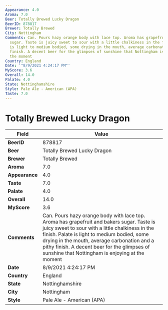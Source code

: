 ```yaml
---
Appearance: 4.0
Aroma: 7.0
Beer: Totally Brewed Lucky Dragon
BeerID: 878817
Brewer: Totally Brewed
City: Nottingham
Comments: Can. Pours hazy orange body with lace top. Aroma has grapefruit and bakers
  sugar. Taste is juicy sweet to sour with a little chalkiness in the finish. Palate
  is light to medium bodied, some drying in the mouth, average carbonation and a pithy
  finish. A decent beer for the glimpses of sunshine that Nottingham is enjoying at
  the moment
Country: England
Date: '"8/9/2021 4:24:17 PM"'
MyScore: 3.6
Overall: 14.0
Palate: 4.0
State: Nottinghamshire
Style: Pale Ale - American (APA)
Taste: 7.0
---
```


# Totally Brewed Lucky Dragon

| Field         | Value |
|---------------|-------|
| **BeerID** | 878817 |
| **Beer** | Totally Brewed Lucky Dragon |
| **Brewer** | Totally Brewed |
| **Aroma** | 7.0 |
| **Appearance** | 4.0 |
| **Taste** | 7.0 |
| **Palate** | 4.0 |
| **Overall** | 14.0 |
| **MyScore** | 3.6 |
| **Comments** | Can. Pours hazy orange body with lace top. Aroma has grapefruit and bakers sugar. Taste is juicy sweet to sour with a little chalkiness in the finish. Palate is light to medium bodied, some drying in the mouth, average carbonation and a pithy finish. A decent beer for the glimpses of sunshine that Nottingham is enjoying at the moment |
| **Date** | 8/9/2021 4:24:17 PM |
| **Country** | England |
| **State** | Nottinghamshire |
| **City** | Nottingham |
| **Style** | Pale Ale - American (APA) |
